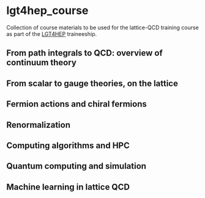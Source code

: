 # lgt4hep_course

Collection of course materials to be used for the lattice-QCD training course as part of the [LGT4HEP](https://lgt4hep.github.io) traineeship.

## From path integrals to QCD: overview of continuum theory


## From scalar to gauge theories, on the lattice


## Fermion actions and chiral fermions


## Renormalization


## Computing algorithms and HPC


## Quantum computing and simulation


## Machine learning in lattice QCD